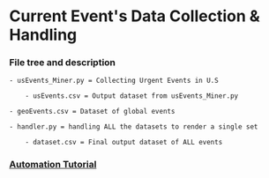# Current Event's Data Collection & Handling

### File tree and description
	
	- usEvents_Miner.py = Collecting Urgent Events in U.S
		
		- usEvents.csv = Output dataset from usEvents_Miner.py
	
	- geoEvents.csv = Dataset of global events
	
	- handler.py = handling ALL the datasets to render a single set
	
		- dataset.csv = Final output dataset of ALL events
		

### [Automation Tutorial](https://github.com/antonio-hickey/gDash/blob/main/data/README.md)

